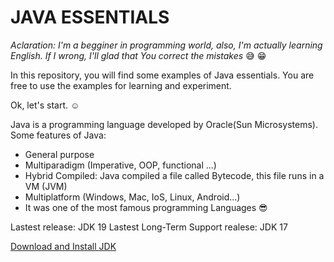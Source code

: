 # JAVA ESSENTIALS #
*Aclaration: I'm a begginer in programming world, also, I'm actually learning English. If I wrong, I'll glad that You correct the mistakes* :sweat_smile: :grin:

In this repository, you will find some examples of Java essentials. You are free to use the examples for learning and experiment.

Ok, let's start. :relaxed:

Java is a programming language developed by Oracle(Sun Microsystems). Some features of Java:
+ General purpose
+ Multiparadigm (Imperative, OOP, functional ...)
+ Hybrid Compiled: Java compiled a file called Bytecode, this file runs in a VM (JVM)
+ Multiplatform (Windows, Mac, IoS, Linux, Android...)
+ It was one of the most famous programming Languages :sunglasses:

Lastest release: JDK 19
Lastest Long-Term Support realese: JDK 17

[Download and Install JDK](https://www.java.com/es/download/)

